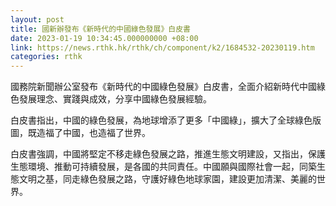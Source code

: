 ```yaml
---
layout: post
title: 國新辦發布《新時代的中國綠色發展》白皮書
date: 2023-01-19 10:34:45.000000000 +08:00
link: https://news.rthk.hk/rthk/ch/component/k2/1684532-20230119.htm
categories: rthk
---
```


國務院新聞辦公室發布《新時代的中國綠色發展》白皮書，全面介紹新時代中國綠色發展理念、實踐與成效，分享中國綠色發展經驗。

白皮書指出，中國的綠色發展，為地球增添了更多「中國綠」，擴大了全球綠色版圖，既造福了中國，也造福了世界。

白皮書強調，中國將堅定不移走綠色發展之路，推進生態文明建設，又指出，保護生態環境、推動可持續發展，是各國的共同責任。中國願與國際社會一起，同築生態文明之基，同走綠色發展之路，守護好綠色地球家園，建設更加清潔、美麗的世界。
